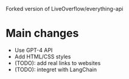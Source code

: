 Forked version of LiveOverflow/everything-api

# Main changes
- Use GPT-4 API
- Add HTML/CSS styles
- (TODO): add real links to websites
- (TODO): integret with LangChain

